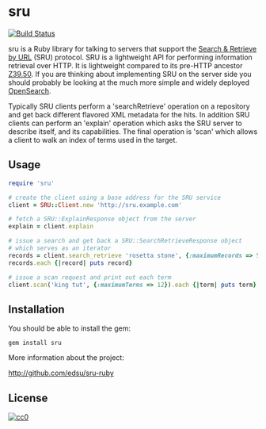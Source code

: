 sru
===

[![Build Status](https://secure.travis-ci.org/edsu/sru-ruby.png)
 ](http://travis-ci.org/edsu/sru-ruby)

sru is a Ruby library for talking to servers that support the [Search & Retrieve
by URL](http://www.loc.gov/standards/sru) (SRU) protocol. SRU is a lightweight 
API for performing information retrieval over HTTP. It is lightweight compared
to its pre-HTTP ancestor [Z39.50](http://en.wikipedia.org/wiki/Z39.50). If 
you are thinking about implementing SRU on the server side you should probably 
be looking at the much more simple and widely deployed 
[OpenSearch](http://opensearch.org).

Typically SRU clients perform a 'searchRetrieve' operation on a 
repository and get back different flavored XML metadata for the hits. In
addition SRU clients can perform an 'explain' operation which asks the SRU
server to describe itself, and its capabilities. The final operation is 'scan'
which allows a client to walk an index of terms used in the target.

Usage
-----

```ruby
require 'sru'

# create the client using a base address for the SRU service
client = SRU::Client.new 'http://sru.example.com'

# fetch a SRU::ExplainResponse object from the server
explain = client.explain

# issue a search and get back a SRU::SearchRetrieveResponse object 
# which serves as an iterator 
records = client.search_retrieve 'rosetta stone', {:maximumRecords => 5}
records.each {|record| puts record}

# issue a scan request and print out each term
client.scan('king tut', {:maximumTerms => 12}).each {|term| puts term}
```

Installation
------------

You should be able to install the gem:

    gem install sru

More information about the project:

<http://github.com/edsu/sru-ruby>

License
-------

[![cc0](http://i.creativecommons.org/p/zero/1.0/88x31.png)
 ](http://creativecommons.org/publicdomain/zero/1.0/)